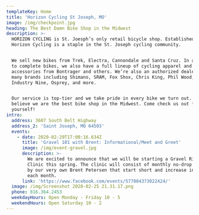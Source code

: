 ```yaml
---
templateKey: Home
title: 'Horizon Cycling St Joseph, MO'
image: /img/checkpoint.jpg
heading: The Best Damn Bike Shop in the Midwest
description: >-
  HORIZON CYCLING is St. Joesph’s only retail bicycle shop. Established in 2012,
  Horizon Cycling is a staple in the St. Joseph cycling community.


  We sell new bikes from Trek, Electra, Cannondale and Santa Cruz. In addition
  to complete bikes, we also have a full lineup of cycling apparel and
  accessories from Bontrager and others. We’re also an authorized dealer for
  many brands including Shimano, SRAM, Fox Shox, Chris King, Phil Wood, Hope,
  Industry Nine, Osprey, and more.


  Our service is top-tier and we take pride in every bike we turn out. We truly
  believe we are the best bike shop in the Midwest. Come check us out for
  yourself!
intro:
  address: 3607 South Belt Highway
  address_2: 'Saint Joseph, MO 64503'
  events:
    - date: 2020-02-29T17:00:16.634Z
      title: 'Gravel 101 with Brent: Informational/Meet and Greet'
      image: /img/event-gravel.jpg
      description: >-
        We are excited to announce that we will be starting a Gravel Riding 101
        Clinic this spring. The clinic will consist of monthly no-drop rides led
        by our very own Brent Petersen that start short and increase in distance
        each month.
      link: 'https://www.facebook.com/events/577084373022424/'
  image: /img/Screenshot 2020-02-25 21.31.17.png
  phone: 816.364.2453
  weekdayHours: Open Monday - Friday 10 - 5
  weekendHours: Open Saturday 10 - 2
---
```


